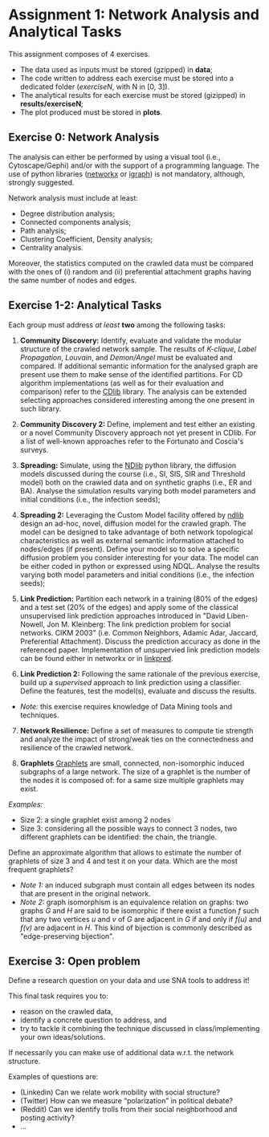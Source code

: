 # Assignment 1: Network Analysis and Analytical Tasks

This assignment composes of 4 exercises.

- The data used as inputs must be stored (gzipped) in **data**;
- The code written to address each exercise must be stored into a dedicated folder (*exerciseN*, with N in [0, 3]).  
- The analytical results for each exercise must be stored (gizipped) in **results/exerciseN**;
- The plot produced must be stored in **plots**.

## Exercise 0: Network Analysis

The analysis can either be performed by using a visual tool (i.e., Cytoscape/Gephi) and/or with the support of a programming language.
The use of python libraries ([networkx](https://networkx.github.io/) or [igraph](https://igraph.org/python/)) is not mandatory, although, strongly suggested. 
 
Network analysis must include at least:
- Degree distribution analysis;
- Connected components analysis;
- Path analysis;
- Clustering Coefficient, Density analysis;
- Centrality analysis.

Moreover, the statistics computed on the crawled data must be compared with the ones of (i) random and (ii) preferential attachment graphs having the same
number of nodes and edges.

## Exercise 1-2: Analytical Tasks

Each group must address *at least* **two** among the following tasks:

1. **Community Discovery:**
Identify, evaluate and validate the modular structure of the crawled network sample. 
The results of *K-clique*, *Label Propagation*, *Louvain*, and *Demon/Angel* must be evaluated and compared. 
If additional semantic information for the analysed graph are present use them to make sense of the identified partitions.
For CD algorithm implementations (as well as for their evaluation and comparison) refer to the [CDlib](https://github.com/GiulioRossetti/cdlib) library.
The analysis can be extended selecting approaches considered interesting among the one present in such library.

2. **Community Discovery 2:**
Define, implement and test either an existing or a novel Community Discovery approach not yet present in CDlib.
For a list of well-known approaches refer to the Fortunato and Coscia's surveys.

3. **Spreading:**
Simulate, using the [NDlib](https://github.com/GiulioRossetti/ndlib) python library, the diffusion models discussed during the course (i.e., SI, SIS, SIR and Threshold model) both on the crawled data and on synthetic graphs (i.e., ER and BA).
Analyse the simulation results varying both model parameters and initial conditions (i.e., the infection seeds);

4. **Spreading 2:** 
Leveraging the Custom Model facility offered by [ndlib](https://github.com/GiulioRossetti/ndlib) design an ad-hoc, novel, diffusion model for the crawled graph. The model can be designed to take advantage of both network topological characteristics as well as external semantic information attached to nodes/edges (if present). 
Define your model so to solve a specific diffusion problem you consider interesting for your data. 
The model can be either coded in python or expressed using NDQL. 
Analyse the results varying both model parameters and initial conditions (i.e., the infection seeds);

5. **Link Prediction:**
Partition each network in a training (80% of the edges) and a test set (20% of the edges) and apply some of the classical unsupervised link prediction approaches introduced in "David Liben-Nowell, Jon M. Kleinberg: The link prediction problem for social networks. CIKM 2003" (i.e. Common Neighbors, Adamic Adar, Jaccard, Preferential Attachment). 
Discuss the prediction accuracy as done in the referenced paper. Implementation of unsupervied link prediction models can be found either in networkx or in [linkpred](https://github.com/rafguns/linkpred).

6. **Link Prediction 2:**
Following the same rationale of the previous exercise, build up a *supervised* approach to link prediction using a classifier.
Define the features, test the model(s), evaluate and discuss the results.
- *Note:* this exercise requires knowledge of Data Mining tools and techniques.

7. **Network Resilience:**
Define a set of measures to compute tie strength and analyze the impact of strong/weak ties on the connectedness and resilience of the crawled network.

8. **Graphlets**
[Graphlets](https://en.wikipedia.org/wiki/Graphlets) are small, connected, non-isomorphic induced subgraphs of a large network. The size of a graphlet is the number of the nodes it is composed of: for a same size multiple graphlets may exist. 

*Examples:* 
- Size 2: a single graphlet exist among 2 nodes
- Size 3: considering all the possible ways to connect 3 nodes, two different graphlets can be identified: the chain, the triangle.

Define an approximate algorithm that allows to estimate the number of graphlets of size 3 and 4 and test it on your data. 
Which are the most frequent graphlets? 

- *Note 1:* an induced subgraph must contain all edges between its nodes that are present in the original network.
- *Note 2:* graph isomorphism is an equivalence relation on graphs: two graphs *G* and *H* are said to be isomorphic if there exist a function *f* such that any two vertices *u* and *v* of *G* are adjacent in *G* if and only if *f(u)* and *f(v)* are adjacent in *H*. This kind of bijection is commonly described as "edge-preserving bijection". 


## Exercise 3: Open problem

Define a research question on your data and use SNA tools to address it!

This final task requires you to:
- reason on the crawled data, 
- identify a concrete question to address, and 
- try to tackle it combining the technique discussed in class/implementing your own ideas/solutions.

If necessarily you can make use of additional data w.r.t. the network structure.

Examples of questions are:
- (Linkedin) Can we relate work mobility with social structure?
- (Twitter) How can we measure “polarization” in political debate?
- (Reddit) Can we identify trolls from their social neighborhood and posting activity?
- ...

